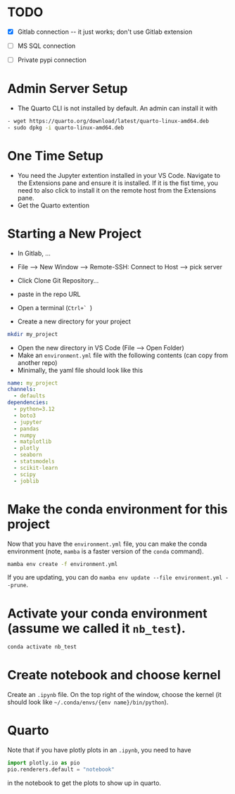 # TODO
- [X] Gitlab connection -- it just works; don't use Gitlab extension
- [ ] MS SQL connection
- [ ] Private pypi connection


# Admin Server Setup

- The Quarto CLI is not installed by default. An admin can install it with

```bash
- wget https://quarto.org/download/latest/quarto-linux-amd64.deb
- sudo dpkg -i quarto-linux-amd64.deb
```

# One Time Setup
- You need the Jupyter extention installed in your VS Code. Navigate to the Extensions pane and ensure it is installed. If it is the fist time, you need to also click to install it on the remote host from the Extensions pane.
- Get the Quarto extention

# Starting a New Project

- In Gitlab, ...
- File --> New Window --> Remote-SSH: Connect to Host --> pick server
- Click Clone Git Repository...
- paste in the repo URL


- Open a terminal (````Ctrl+` ````) 
- Create a new directory for your project

```bash
mkdir my_project
```
- Open the new directory in VS Code (File --> Open Folder)
- Make an `environment.yml` file with the following contents (can copy from another repo)
- Minimally, the yaml file should look like this

```yaml
name: my_project
channels:
  - defaults
dependencies:
  - python=3.12
  - boto3
  - jupyter
  - pandas
  - numpy
  - matplotlib
  - plotly
  - seaborn
  - statsmodels
  - scikit-learn
  - scipy
  - joblib
```


# Make the conda environment for this project

Now that you have the `environment.yml` file, you can make the conda environment (note, `mamba` is a faster version of the `conda` command).

```bash
mamba env create -f environment.yml
```

If you are updating, you can do `mamba env update --file environment.yml --prune`.

# Activate your conda environment (assume we called it `nb_test`).

```bash
conda activate nb_test
```

# Create notebook and choose kernel

Create an `.ipynb` file. On the top right of the window, choose the kernel (it should look like `~/.conda/envs/{env name}/bin/python`).


# Quarto

Note that if you have plotly plots in an `.ipynb`, you need to have
```python
import plotly.io as pio
pio.renderers.default = "notebook"
```
in the notebook to get the plots to show up in quarto.

